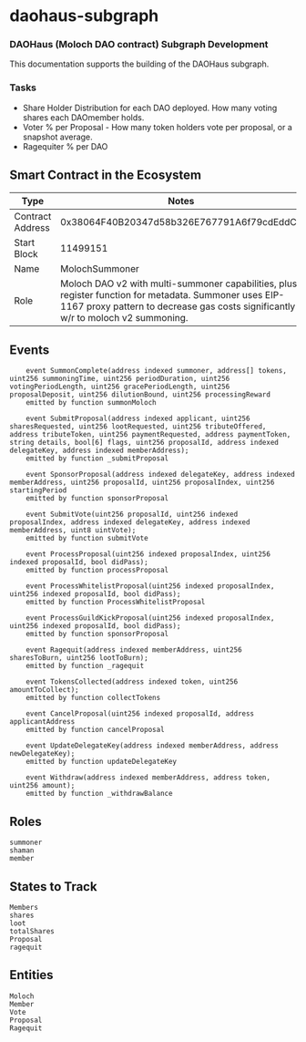 # daohaus-subgraph

### DAOHaus (Moloch DAO contract) Subgraph Development
This documentation supports the building of the DAOHaus subgraph.

### Tasks
* Share Holder Distribution for each DAO deployed. How many voting shares each DAOmember holds.
* Voter % per Proposal  - How many token holders vote per proposal, or a snapshot average.
* Ragequiter % per DAO


## Smart Contract in the Ecosystem

| Type             | Notes                                                                                                                                                                                   |
| ---------------- | ----------------------------------------------------------------------------------------------------------------------------------------------------------------------------------------- |
| Contract Address | 0x38064F40B20347d58b326E767791A6f79cdEddCe                                                                                                                                                |
| Start Block      | 11499151                                                                                                                                                                                  |
| Name             | MolochSummoner                                                                                                                                                                            |
| Role             | Moloch DAO v2 with multi-summoner capabilities, plus register function for metadata. Summoner uses EIP-1167 proxy pattern to decrease gas costs significantly w/r to moloch v2 summoning. |



## Events
```
    event SummonComplete(address indexed summoner, address[] tokens, uint256 summoningTime, uint256 periodDuration, uint256 votingPeriodLength, uint256 gracePeriodLength, uint256 proposalDeposit, uint256 dilutionBound, uint256 processingReward
    emitted by function summonMoloch
    
    event SubmitProposal(address indexed applicant, uint256 sharesRequested, uint256 lootRequested, uint256 tributeOffered, address tributeToken, uint256 paymentRequested, address paymentToken, string details, bool[6] flags, uint256 proposalId, address indexed delegateKey, address indexed memberAddress);
    emitted by function _submitProposal
        
    event SponsorProposal(address indexed delegateKey, address indexed memberAddress, uint256 proposalId, uint256 proposalIndex, uint256 startingPeriod
    emitted by function sponsorProposal
    
    event SubmitVote(uint256 proposalId, uint256 indexed proposalIndex, address indexed delegateKey, address indexed memberAddress, uint8 uintVote);
    emitted by function submitVote
    
    event ProcessProposal(uint256 indexed proposalIndex, uint256 indexed proposalId, bool didPass);
    emitted by function processProposal
    
    event ProcessWhitelistProposal(uint256 indexed proposalIndex, uint256 indexed proposalId, bool didPass);
    emitted by function ProcessWhitelistProposal
    
    event ProcessGuildKickProposal(uint256 indexed proposalIndex, uint256 indexed proposalId, bool didPass);
    emitted by function sponsorProposal
    
    event Ragequit(address indexed memberAddress, uint256 sharesToBurn, uint256 lootToBurn);
    emitted by function _ragequit
    
    event TokensCollected(address indexed token, uint256 amountToCollect);
    emitted by function collectTokens
    
    event CancelProposal(uint256 indexed proposalId, address applicantAddress
    emitted by function cancelProposal
    
    event UpdateDelegateKey(address indexed memberAddress, address newDelegateKey);
    emitted by function updateDelegateKey
    
    event Withdraw(address indexed memberAddress, address token, uint256 amount);
    emitted by function _withdrawBalance    
```

## Roles
```
summoner
shaman
member
```

## States to Track
```
Members
shares
loot
totalShares
Proposal
ragequit
```

## Entities
```
Moloch
Member
Vote
Proposal
Ragequit
```
